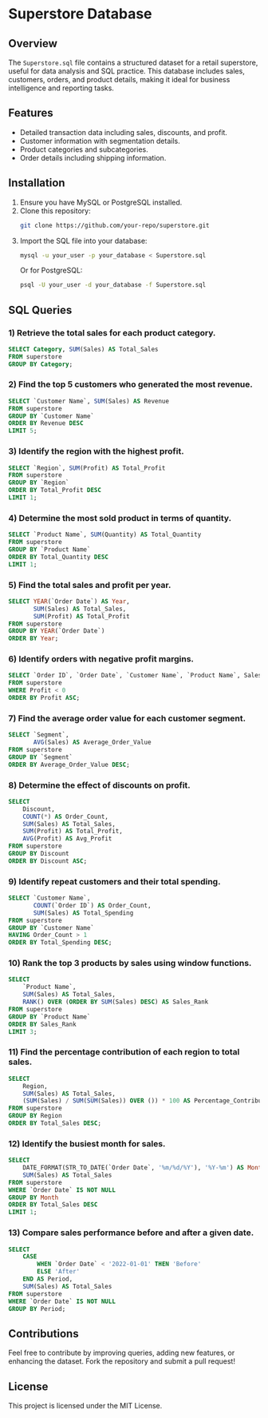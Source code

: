 # Superstore Database

## Overview
The `Superstore.sql` file contains a structured dataset for a retail superstore, useful for data analysis and SQL practice. This database includes sales, customers, orders, and product details, making it ideal for business intelligence and reporting tasks.

## Features
- Detailed transaction data including sales, discounts, and profit.
- Customer information with segmentation details.
- Product categories and subcategories.
- Order details including shipping information.

## Installation
1. Ensure you have MySQL or PostgreSQL installed.
2. Clone this repository:
   ```sh
   git clone https://github.com/your-repo/superstore.git
   ```
3. Import the SQL file into your database:
   ```sh
   mysql -u your_user -p your_database < Superstore.sql
   ```
   Or for PostgreSQL:
   ```sh
   psql -U your_user -d your_database -f Superstore.sql
   ```

## SQL Queries
### 1) Retrieve the total sales for each product category.
```sql
SELECT Category, SUM(Sales) AS Total_Sales 
FROM superstore
GROUP BY Category;
```

### 2) Find the top 5 customers who generated the most revenue.
```sql
SELECT `Customer Name`, SUM(Sales) AS Revenue
FROM superstore
GROUP BY `Customer Name`
ORDER BY Revenue DESC
LIMIT 5;
```

### 3) Identify the region with the highest profit.
```sql
SELECT `Region`, SUM(Profit) AS Total_Profit
FROM superstore
GROUP BY `Region`
ORDER BY Total_Profit DESC
LIMIT 1;
```

### 4) Determine the most sold product in terms of quantity.
```sql
SELECT `Product Name`, SUM(Quantity) AS Total_Quantity
FROM superstore
GROUP BY `Product Name`
ORDER BY Total_Quantity DESC
LIMIT 1;
```

### 5) Find the total sales and profit per year.
```sql
SELECT YEAR(`Order Date`) AS Year, 
       SUM(Sales) AS Total_Sales, 
       SUM(Profit) AS Total_Profit
FROM superstore
GROUP BY YEAR(`Order Date`)
ORDER BY Year;
```

### 6) Identify orders with negative profit margins.
```sql
SELECT `Order ID`, `Order Date`, `Customer Name`, `Product Name`, Sales, Profit
FROM superstore
WHERE Profit < 0
ORDER BY Profit ASC;
```

### 7) Find the average order value for each customer segment.
```sql
SELECT `Segment`, 
       AVG(Sales) AS Average_Order_Value
FROM superstore
GROUP BY `Segment`
ORDER BY Average_Order_Value DESC;
```

### 8) Determine the effect of discounts on profit.
```sql
SELECT 
    Discount, 
    COUNT(*) AS Order_Count, 
    SUM(Sales) AS Total_Sales, 
    SUM(Profit) AS Total_Profit, 
    AVG(Profit) AS Avg_Profit
FROM superstore
GROUP BY Discount
ORDER BY Discount ASC;
```

### 9) Identify repeat customers and their total spending.
```sql
SELECT `Customer Name`, 
       COUNT(`Order ID`) AS Order_Count, 
       SUM(Sales) AS Total_Spending
FROM superstore
GROUP BY `Customer Name`
HAVING Order_Count > 1
ORDER BY Total_Spending DESC;
```

### 10) Rank the top 3 products by sales using window functions.
```sql
SELECT 
    `Product Name`,
    SUM(Sales) AS Total_Sales,
    RANK() OVER (ORDER BY SUM(Sales) DESC) AS Sales_Rank
FROM superstore
GROUP BY `Product Name`
ORDER BY Sales_Rank
LIMIT 3;
```

### 11) Find the percentage contribution of each region to total sales.
```sql
SELECT 
    Region,
    SUM(Sales) AS Total_Sales,
    (SUM(Sales) / SUM(SUM(Sales)) OVER ()) * 100 AS Percentage_Contribution
FROM superstore
GROUP BY Region
ORDER BY Total_Sales DESC;
```

### 12) Identify the busiest month for sales.
```sql
SELECT 
    DATE_FORMAT(STR_TO_DATE(`Order Date`, '%m/%d/%Y'), '%Y-%m') AS Month,
    SUM(Sales) AS Total_Sales
FROM superstore
WHERE `Order Date` IS NOT NULL
GROUP BY Month
ORDER BY Total_Sales DESC
LIMIT 1;
```

### 13) Compare sales performance before and after a given date.
```sql
SELECT 
    CASE 
        WHEN `Order Date` < '2022-01-01' THEN 'Before'
        ELSE 'After'
    END AS Period,
    SUM(Sales) AS Total_Sales
FROM superstore
WHERE `Order Date` IS NOT NULL
GROUP BY Period;
```

## Contributions
Feel free to contribute by improving queries, adding new features, or enhancing the dataset. Fork the repository and submit a pull request!

## License
This project is licensed under the MIT License.

